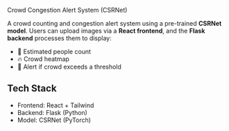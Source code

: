 Crowd Congestion Alert System (CSRNet)

A crowd counting and congestion alert system using a pre-trained **CSRNet model**. Users can upload images via a **React frontend**, and the **Flask backend** processes them to display:

- 👥 Estimated people count  
- 🔥 Crowd heatmap  
- 🚨 Alert if crowd exceeds a threshold  

##  Tech Stack

- Frontend: React + Tailwind  
- Backend: Flask (Python)  
- Model: CSRNet (PyTorch)
